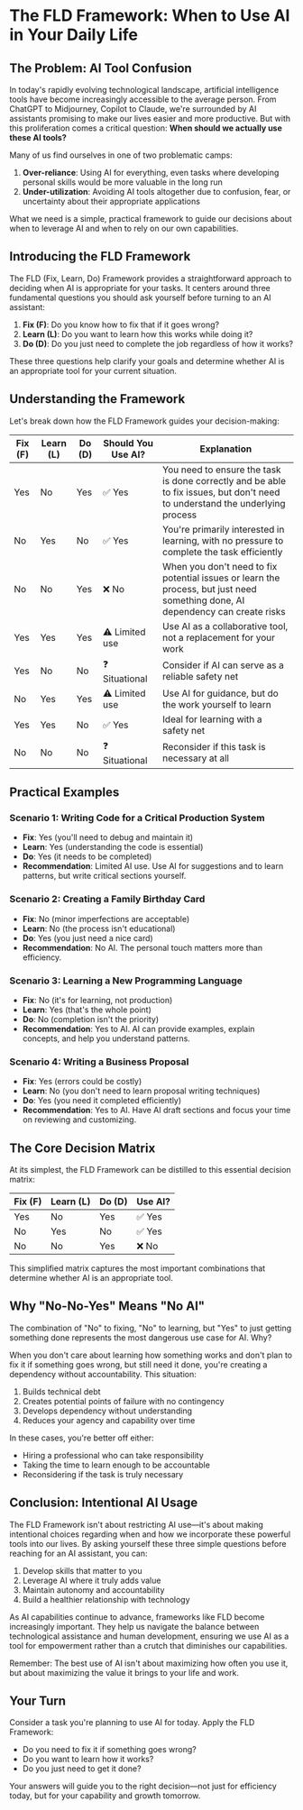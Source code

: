 # The FLD Framework: When to Use AI in Your Daily Life

## The Problem: AI Tool Confusion

In today's rapidly evolving technological landscape, artificial intelligence tools have become increasingly accessible to the average person. From ChatGPT to Midjourney, Copilot to Claude, we're surrounded by AI assistants promising to make our lives easier and more productive. But with this proliferation comes a critical question: **When should we actually use these AI tools?**

Many of us find ourselves in one of two problematic camps:

1. **Over-reliance**: Using AI for everything, even tasks where developing personal skills would be more valuable in the long run
2. **Under-utilization**: Avoiding AI tools altogether due to confusion, fear, or uncertainty about their appropriate applications

What we need is a simple, practical framework to guide our decisions about when to leverage AI and when to rely on our own capabilities.

## Introducing the FLD Framework

The FLD (Fix, Learn, Do) Framework provides a straightforward approach to deciding when AI is appropriate for your tasks. It centers around three fundamental questions you should ask yourself before turning to an AI assistant:

1. **Fix (F)**: Do you know how to fix that if it goes wrong?
2. **Learn (L)**: Do you want to learn how this works while doing it?
3. **Do (D)**: Do you just need to complete the job regardless of how it works?

These three questions help clarify your goals and determine whether AI is an appropriate tool for your current situation.

## Understanding the Framework

Let's break down how the FLD Framework guides your decision-making:

| Fix (F) | Learn (L) | Do (D) | Should You Use AI? | Explanation |
|---------|-----------|--------|-------------------|-------------|
| Yes | No | Yes | ✅ Yes | You need to ensure the task is done correctly and be able to fix issues, but don't need to understand the underlying process |
| No | Yes | No | ✅ Yes | You're primarily interested in learning, with no pressure to complete the task efficiently |
| No | No | Yes | ❌ No | When you don't need to fix potential issues or learn the process, but just need something done, AI dependency can create risks |
| Yes | Yes | Yes | ⚠️ Limited use | Use AI as a collaborative tool, not a replacement for your work |
| Yes | No | No | ❓ Situational | Consider if AI can serve as a reliable safety net |
| No | Yes | Yes | ⚠️ Limited use | Use AI for guidance, but do the work yourself to learn |
| Yes | Yes | No | ✅ Yes | Ideal for learning with a safety net |
| No | No | No | ❓ Situational | Reconsider if this task is necessary at all |

## Practical Examples

### Scenario 1: Writing Code for a Critical Production System
- **Fix**: Yes (you'll need to debug and maintain it)
- **Learn**: Yes (understanding the code is essential)
- **Do**: Yes (it needs to be completed)
- **Recommendation**: Limited AI use. Use AI for suggestions and to learn patterns, but write critical sections yourself.

### Scenario 2: Creating a Family Birthday Card
- **Fix**: No (minor imperfections are acceptable)
- **Learn**: No (the process isn't educational)
- **Do**: Yes (you just need a nice card)
- **Recommendation**: No AI. The personal touch matters more than efficiency.

### Scenario 3: Learning a New Programming Language
- **Fix**: No (it's for learning, not production)
- **Learn**: Yes (that's the whole point)
- **Do**: No (completion isn't the priority)
- **Recommendation**: Yes to AI. AI can provide examples, explain concepts, and help you understand patterns.

### Scenario 4: Writing a Business Proposal
- **Fix**: Yes (errors could be costly)
- **Learn**: No (you don't need to learn proposal writing techniques)
- **Do**: Yes (you need it completed efficiently)
- **Recommendation**: Yes to AI. Have AI draft sections and focus your time on reviewing and customizing.

## The Core Decision Matrix

At its simplest, the FLD Framework can be distilled to this essential decision matrix:

| Fix (F) | Learn (L) | Do (D) | Use AI? |
|---------|-----------|--------|---------|
| Yes | No | Yes | ✅ Yes |
| No | Yes | No | ✅ Yes |
| No | No | Yes | ❌ No |

This simplified matrix captures the most important combinations that determine whether AI is an appropriate tool.

## Why "No-No-Yes" Means "No AI"

The combination of "No" to fixing, "No" to learning, but "Yes" to just getting something done represents the most dangerous use case for AI. Why?

When you don't care about learning how something works and don't plan to fix it if something goes wrong, but still need it done, you're creating a dependency without accountability. This situation:

1. Builds technical debt
2. Creates potential points of failure with no contingency
3. Develops dependency without understanding
4. Reduces your agency and capability over time

In these cases, you're better off either:
- Hiring a professional who can take responsibility
- Taking the time to learn enough to be accountable
- Reconsidering if the task is truly necessary

## Conclusion: Intentional AI Usage

The FLD Framework isn't about restricting AI use—it's about making intentional choices regarding when and how we incorporate these powerful tools into our lives. By asking yourself these three simple questions before reaching for an AI assistant, you can:

1. Develop skills that matter to you
2. Leverage AI where it truly adds value
3. Maintain autonomy and accountability
4. Build a healthier relationship with technology

As AI capabilities continue to advance, frameworks like FLD become increasingly important. They help us navigate the balance between technological assistance and human development, ensuring we use AI as a tool for empowerment rather than a crutch that diminishes our capabilities.

Remember: The best use of AI isn't about maximizing how often you use it, but about maximizing the value it brings to your life and work.

## Your Turn

Consider a task you're planning to use AI for today. Apply the FLD Framework:
- Do you need to fix it if something goes wrong?
- Do you want to learn how it works?
- Do you just need to get it done?

Your answers will guide you to the right decision—not just for efficiency today, but for your capability and growth tomorrow.
